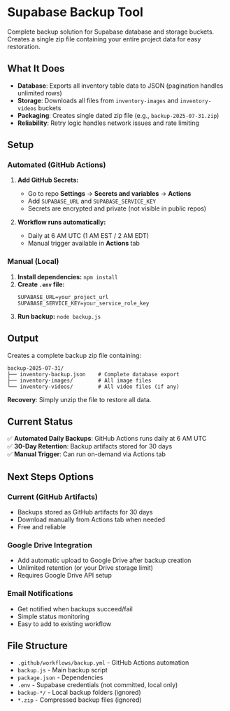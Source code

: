 # Supabase Backup Tool

Complete backup solution for Supabase database and storage buckets. Creates a single zip file containing your entire project data for easy restoration.

## What It Does

- **Database**: Exports all inventory table data to JSON (pagination handles unlimited rows)
- **Storage**: Downloads all files from `inventory-images` and `inventory-videos` buckets
- **Packaging**: Creates single dated zip file (e.g., `backup-2025-07-31.zip`)
- **Reliability**: Retry logic handles network issues and rate limiting

## Setup

### Automated (GitHub Actions)

1. **Add GitHub Secrets:**

   - Go to repo **Settings** → **Secrets and variables** → **Actions**
   - Add `SUPABASE_URL` and `SUPABASE_SERVICE_KEY`
   - Secrets are encrypted and private (not visible in public repos)

2. **Workflow runs automatically:**
   - Daily at 6 AM UTC (1 AM EST / 2 AM EDT)
   - Manual trigger available in **Actions** tab

### Manual (Local)

1. **Install dependencies:** `npm install`
2. **Create `.env` file:**
   ```
   SUPABASE_URL=your_project_url
   SUPABASE_SERVICE_KEY=your_service_role_key
   ```
3. **Run backup:** `node backup.js`

## Output

Creates a complete backup zip file containing:

```
backup-2025-07-31/
├── inventory-backup.json    # Complete database export
├── inventory-images/        # All image files
└── inventory-videos/        # All video files (if any)
```

**Recovery**: Simply unzip the file to restore all data.

## Current Status

✅ **Automated Daily Backups**: GitHub Actions runs daily at 6 AM UTC  
✅ **30-Day Retention**: Backup artifacts stored for 30 days  
✅ **Manual Trigger**: Can run on-demand via Actions tab

## Next Steps Options

### Current (GitHub Artifacts)

- Backups stored as GitHub artifacts for 30 days
- Download manually from Actions tab when needed
- Free and reliable

### Google Drive Integration

- Add automatic upload to Google Drive after backup creation
- Unlimited retention (or your Drive storage limit)
- Requires Google Drive API setup

### Email Notifications

- Get notified when backups succeed/fail
- Simple status monitoring
- Easy to add to existing workflow

## File Structure

- `.github/workflows/backup.yml` - GitHub Actions automation
- `backup.js` - Main backup script
- `package.json` - Dependencies
- `.env` - Supabase credentials (not committed, local only)
- `backup-*/` - Local backup folders (ignored)
- `*.zip` - Compressed backup files (ignored)
